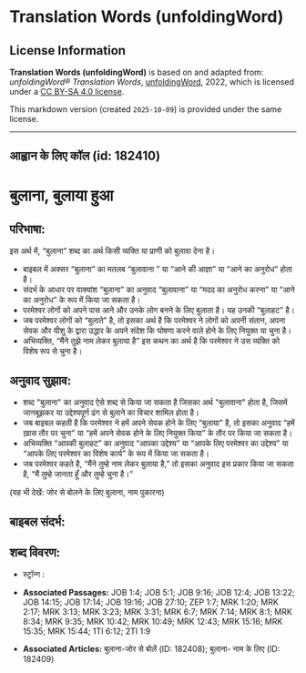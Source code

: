 # Translation Words (unfoldingWord)

## License Information

**Translation Words (unfoldingWord)** is based on and adapted from: _unfoldingWord® Translation Words_, [unfoldingWord](https://unfoldingword.org/utw), 2022, which is licensed under a [CC BY-SA 4.0 license](https://creativecommons.org/licenses/by-sa/4.0/legalcode.en).

This markdown version (created `2025-10-09`) is provided under the same license.



--------------------------------

## आह्वान के लिए कॉल (id: 182410)

बुलाना, बुलाया हुआ
==================

परिभाषा:
--------

इस अर्थ में, “बुलाना” शब्द का अर्थ किसी व्यक्ति या प्राणी को बुलावा देना है।

* बाइबल में अक्सर “बुलाना” का मतलब “बुलावाना ” या “आने की आज्ञा” या “आने का अनुरोध” होता है।
* संदर्भ के आधार पर वाक्यांश “बुलाना” का अनुवाद “बुलावाना” या “मदद का अनुरोध करना” या “आने का अनुरोध” के रूप में किया जा सकता है।
* परमेश्‍वर लोगों को अपने पास आने और उनके लोग बनने के लिए बुलाता है। यह उनकी “बुलाहट” है।
* जब परमेश्वर लोगों को “बुलाते” है, तो इसका अर्थ है कि परमेश्वर ने लोगों को अपनी संतान, अपना सेवक और यीशु के द्वारा उद्धार के अपने संदेश कि घोषणा करने वाले होने के लिए नियुक्त या चुना है।
* अभिव्यक्ति, “मैंने तुझे नाम लेकर बुलाया है” इस कथन का अर्थ है कि परमेश्‍वर ने उस व्यक्ति को विशेष रूप से चुना है।

अनुवाद सुझाव:
-------------

* शब्द "बुलाना" का अनुवाद ऐसे शब्द से किया जा सकता है जिसका अर्थ "बुलावाना" होता है, जिसमें जानबूझकर या उद्देश्यपूर्ण ढंग से बुलाने का विचार शामिल होता है।
* जब बाइबल कहती है कि परमेश्‍वर ने हमें अपने सेवक होने के लिए “बुलाया” है, तो इसका अनुवाद “हमें ख़ास तौर पर चुना” या “हमें अपने सेवक होने के लिए नियुक्त किया” के तौर पर किया जा सकता है।
* अभिव्यक्ति “आपकी बुलाहट” का अनुवाद “आपका उद्देश्य” या “आपके लिए परमेश्वर का उद्देश्य” या “आपके लिए परमेश्वर का विशेष कार्य” के रूप में किया जा सकता है।
* जब परमेश्वर कहते है, “मैंने तुम्हे नाम लेकर बुलाया है,” तो इसका अनुवाद इस प्रकार किया जा सकता है, “मैं तुम्हे जानता हूँ और तुम्हे चुना है।”

(यह भी देखें: जोर से बोलने के लिए बुलाना, नाम पुकारना)

बाइबल संदर्भ:
-------------

शब्द विवरण:
-----------

* स्ट्रॉन्ग :

* **Associated Passages:** JOB 1:4; JOB 5:1; JOB 9:16; JOB 12:4; JOB 13:22; JOB 14:15; JOB 17:14; JOB 19:16; JOB 27:10; ZEP 1:7; MRK 1:20; MRK 2:17; MRK 3:13; MRK 3:23; MRK 3:31; MRK 6:7; MRK 7:14; MRK 8:1; MRK 8:34; MRK 9:35; MRK 10:42; MRK 10:49; MRK 12:43; MRK 15:16; MRK 15:35; MRK 15:44; 1TI 6:12; 2TI 1:9
* **Associated Articles:** बुलाना-जोर से बोलें (ID: 182408); बुलाना- नाम के लिए (ID: 182409)

